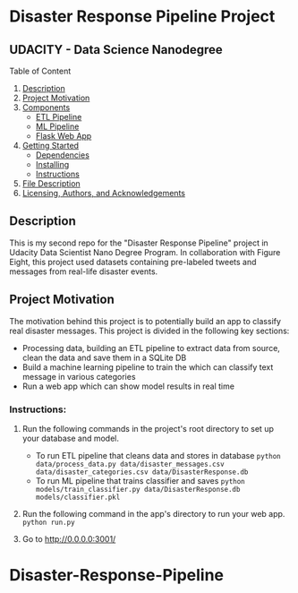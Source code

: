 # Disaster Response Pipeline Project
## UDACITY - Data Science Nanodegree

Table of Content
1. [Description](#description)
2. [Project Motivation](#Motivation)
2. [Components](#project_components)
    - [ETL Pipeline](#etl)
    - [ML Pipeline](#ml_pipeline)
    - [Flask Web App](#flask)
3. [Getting Started](#getting_started)
    - [Dependencies](#dependencies)
    - [Installing](#installing)
    - [Instructions](#instructions)
4. [File Description](#file)
5. [Licensing, Authors, and Acknowledgements](#Licensing)

<a name="description"></a>
## Description
This is my second repo for the "Disaster Response Pipeline" project in Udacity Data Scientist Nano Degree Program. In collaboration with Figure Eight, this project used datasets containing pre-labeled tweets and messages from real-life disaster events.

<a name="Motivation"></a>
## Project Motivation
The motivation behind this project is to potentially build an app to classify real disaster messages. 
This project is divided in the following key sections:
- Processing data, building an ETL pipeline to extract data from source, clean the data and save them in a SQLite DB
- Build a machine learning pipeline to train the which can classify text message in various categories
- Run a web app which can show model results in real time

<a name="Motivation"></a>
### Instructions:
1. Run the following commands in the project's root directory to set up your database and model.

    - To run ETL pipeline that cleans data and stores in database
        `python data/process_data.py data/disaster_messages.csv data/disaster_categories.csv data/DisasterResponse.db`
    - To run ML pipeline that trains classifier and saves
        `python models/train_classifier.py data/DisasterResponse.db models/classifier.pkl`

2. Run the following command in the app's directory to run your web app.
    `python run.py`

3. Go to http://0.0.0.0:3001/
# Disaster-Response-Pipeline
